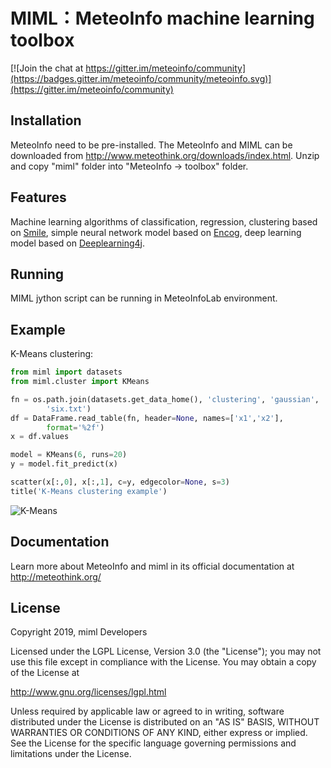 MIML：MeteoInfo machine learning toolbox
========================================

[![Join the chat at https://gitter.im/meteoinfo/community](https://badges.gitter.im/meteoinfo/community/meteoinfo.svg)](https://gitter.im/meteoinfo/community)

Installation
------------

MeteoInfo need to be pre-installed. The MeteoInfo and MIML can be downloaded from 
http://www.meteothink.org/downloads/index.html. Unzip and copy "miml" folder into "MeteoInfo -> toolbox" folder.

Features
--------

Machine learning algorithms of classification, regression, clustering based on [Smile](https://haifengl.github.io/smile/),
simple neural network model based on [Encog](https://www.heatonresearch.com/encog/), deep learning model based on 
[Deeplearning4j](https://deeplearning4j.org).

Running
-------

MIML jython script can be running in MeteoInfoLab environment.

Example
-------

K-Means clustering:

```python
from miml import datasets
from miml.cluster import KMeans

fn = os.path.join(datasets.get_data_home(), 'clustering', 'gaussian', 
        'six.txt')
df = DataFrame.read_table(fn, header=None, names=['x1','x2'], 
        format='%2f')
x = df.values

model = KMeans(6, runs=20)
y = model.fit_predict(x)

scatter(x[:,0], x[:,1], c=y, edgecolor=None, s=3)
title('K-Means clustering example')
```
    
![K-Means](http://www.meteothink.org/_images/kmeans_1.png)

Documentation
-------------

Learn more about MeteoInfo and miml in its official documentation at http://meteothink.org/

License
-------

Copyright 2019, miml Developers

Licensed under the LGPL License, Version 3.0 (the "License");
you may not use this file except in compliance with the License.
You may obtain a copy of the License at

  http://www.gnu.org/licenses/lgpl.html

Unless required by applicable law or agreed to in writing, software
distributed under the License is distributed on an "AS IS" BASIS,
WITHOUT WARRANTIES OR CONDITIONS OF ANY KIND, either express or implied.
See the License for the specific language governing permissions and
limitations under the License.